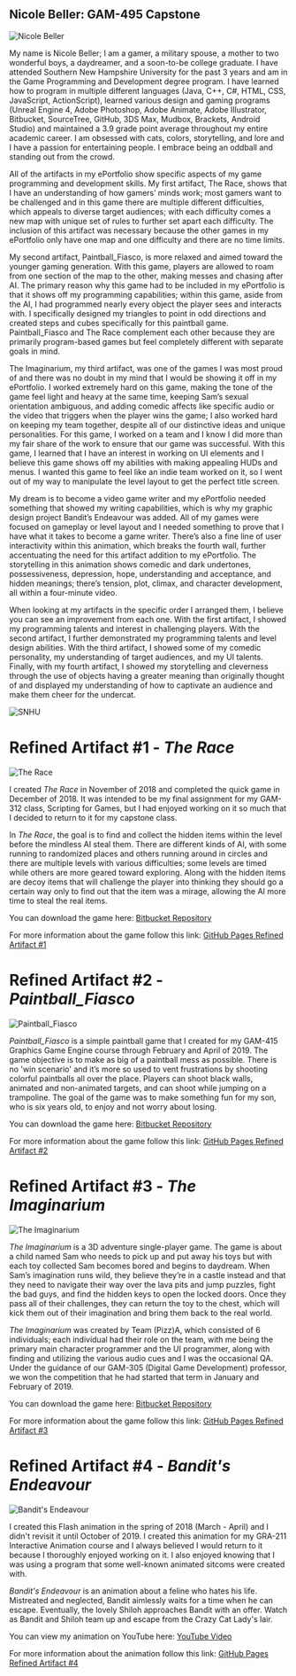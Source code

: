 ## Nicole Beller: GAM-495 Capstone

![Nicole Beller](https://github.com/NicBee/NicBee.github.io/blob/master/NicoleBeller.png?raw=true "Nicole Beller")

My name is Nicole Beller; I am a gamer, a military spouse, a mother to two wonderful boys, a daydreamer, and a soon-to-be college graduate. I have attended Southern New Hampshire University for the past 3 years and am in the Game Programming and Development degree program. I have learned how to program in multiple different languages (Java, C++, C#, HTML, CSS, JavaScript, ActionScript), learned various design and gaming programs (Unreal Engine 4, Adobe Photoshop, Adobe Animate, Adobe Illustrator, Bitbucket, SourceTree, GitHub, 3DS Max, Mudbox, Brackets, Android Studio) and maintained a 3.9 grade point average throughout my entire academic career. I am obsessed with cats, colors, storytelling, and lore and I have a passion for entertaining people. I embrace being an oddball and standing out from the crowd.

All of the artifacts in my ePortfolio show specific aspects of my game programming and development skills. My first artifact, ­The Race, shows that I have an understanding of how gamers’ minds work; most gamers want to be challenged and in this game there are multiple different difficulties, which appeals to diverse target audiences; with each difficulty comes a new map with unique set of rules to further set apart each difficulty. The inclusion of this artifact was necessary because the other games in my ePortfolio only have one map and one difficulty and there are no time limits. 

My second artifact, Paintball_Fiasco, is more relaxed and aimed toward the younger gaming generation. With this game, players are allowed to roam from one section of the map to the other, making messes and chasing after AI. The primary reason why this game had to be included in my ePortfolio is that it shows off my programming capabilities; within this game, aside from the AI, I had programmed nearly every object the player sees and interacts with. I specifically designed my triangles to point in odd directions and created steps and cubes specifically for this paintball game. Paintball_Fiasco and The Race complement each other because they are primarily program-based games but feel completely different with separate goals in mind.

The Imaginarium, my third artifact, was one of the games I was most proud of and there was no doubt in my mind that I would be showing it off in my ePortfolio. I worked extremely hard on this game, making the tone of the game feel light and heavy at the same time, keeping Sam’s sexual orientation ambiguous, and adding comedic affects like specific audio or the video that triggers when the player wins the game; I also worked hard on keeping my team together, despite all of our distinctive ideas and unique personalities. For this game, I worked on a team and I know I did more than my fair share of the work to ensure that our game was successful. With this game, I learned that I have an interest in working on UI elements and I believe this game shows off my abilities with making appealing HUDs and menus. I wanted this game to feel like an indie team worked on it, so I went out of my way to manipulate the level layout to get the perfect title screen. 

My dream is to become a video game writer and my ePortfolio needed something that showed my writing capabilities, which is why my graphic design project Bandit’s Endeavour was added. All of my games were focused on gameplay or level layout and I needed something to prove that I have what it takes to become a game writer. There’s also a fine line of user interactivity within this animation, which breaks the fourth wall, further accentuating the need for this artifact addition to my ePortfolio. The storytelling in this animation shows comedic and dark undertones, possessiveness, depression, hope, understanding and acceptance, and hidden meanings; there’s tension, plot, climax, and character development, all within a four-minute video. 

When looking at my artifacts in the specific order I arranged them, I believe you can see an improvement from each one. With the first artifact, I showed my programming talents and interest in challenging players. With the second artifact, I further demonstrated my programming talents and level design abilities. With the third artifact, I showed some of my comedic personality, my understanding of target audiences, and my UI talents. Finally, with my fourth artifact, I showed my storytelling and cleverness through the use of objects having a greater meaning than originally thought of and displayed my understanding of how to captivate an audience and make them cheer for the undercat. 

![SNHU](https://github.com/NicBee/NicBee.github.io/blob/master/SNHU%20Logo.png?raw=true "SNHU")



# Refined Artifact #1 - *The Race*
![The Race](https://github.com/NicBee/NicBee.github.io/blob/master/TheRace_6.jpg?raw=true "The Race")

I created *The Race* in November of 2018 and completed the quick game in December of 2018. It was intended to be my final assignment for my GAM-312 class, Scripting for Games, but I had enjoyed working on it so much that I decided to return to it for my capstone class.

In *The Race*, the goal is to find and collect the hidden items within the level before the mindless AI steal them. There are different kinds of AI, with some running to randomized places and others running around in circles and there are multiple levels with various difficulties; some levels are timed while others are more geared toward exploring. Along with the hidden items are decoy items that will challenge the player into thinking they should go a certain way only to find out that the item was a mirage, allowing the AI more time to steal the real items.

You can download the game here: [Bitbucket Repository](https://NicoleBeller@bitbucket.org/NicoleBeller/the-race.git)

For more information about the game follow this link: [GitHub Pages Refined Artifact #1](/artifact1.md)

# Refined Artifact #2 - *Paintball_Fiasco*
![Paintball_Fiasco](https://github.com/NicBee/NicBee.github.io/blob/master/Paintball_Fiasco_.jpg?raw=true "Paintball_Fiasco")

*Paintball_Fiasco* is a simple paintball game that I created for my GAM-415 Graphics Game Engine course through February and April of 2019. The game objective is to make as big of a paintball mess as possible. There is no 'win scenario' and it’s more so used to vent frustrations by shooting colorful paintballs all over the place. Players can shoot black walls, animated and non-animated targets, and can shoot while jumping on a trampoline. The goal of the game was to make something fun for my son, who is six years old, to enjoy and not worry about losing.

You can download the game here: [Bitbucket Repository](https://bitbucket.org/NicoleBeller/paintball_fiasco/src)

For more information about the game follow this link: [GitHub Pages Refined Artifact #2](/artifact2.md)

# Refined Artifact #3 - *The Imaginarium*
![The Imaginarium](https://github.com/NicBee/NicBee.github.io/blob/master/TheImaginarium_.JPG?raw=true "The Imaginarium")

*The Imaginarium* is a 3D adventure single-player game. The game is about a child named Sam who needs to pick up and put away his toys but with each toy collected Sam becomes bored and begins to daydream. When Sam’s imagination runs wild, they believe they’re in a castle instead and that they need to navigate their way over the lava pits and jump puzzles, fight the bad guys, and find the hidden keys to open the locked doors.  Once they pass all of their challenges, they can return the toy to the chest, which will kick them out of their imagination and bring them back to the real world.

*The Imaginarium* was created by Team (Pizz)A, which consisted of 6 individuals; each individual had their role on the team, with me being the primary main character programmer and the UI programmer, along with finding and utilizing the various audio cues and I was the occasional QA.  Under the guidance of our GAM-305 (Digital Game Development) professor, we won the competition that he had started that term in January and February of 2019.
 
You can download the game here: [Bitbucket Repository](https://bitbucket.org/NicoleBeller/the-imaginarium/src/master/)

For more information about the game follow this link: [GitHub Pages Refined Artifact #3](/artifact3.md)

# Refined Artifact #4 - *Bandit's Endeavour*
![Bandit's Endeavour](https://github.com/NicBee/NicBee.github.io/blob/master/Bandits_Endeavour_8.jpg?raw=true "Bandit's Endeavour")

I created this Flash animation in the spring of 2018 (March - April) and I didn't revisit it until October of 2019.  I created this animation for my GRA-211 Interactive Animation course and I always believed I would return to it because I  thoroughly enjoyed working on it.  I also enjoyed knowing that I was using a program that some well-known animated sitcoms were created with.

*Bandit's Endeavour* is an animation about a feline who hates his life.  Mistreated and neglected, Bandit aimlessly waits for a time when he can escape.  Eventually, the lovely Shiloh approaches Bandit with an offer.  Watch as Bandit and Shiloh team up and escape from the Crazy Cat Lady's lair.  

You can view my animation on YouTube here: [YouTube Video](https://www.youtube.com/watch?v=SNbpdM95f8I&feature=youtu.be&fbclid=IwAR03bYF9jUyuO5qgQvHCYdxIFyCvlt25chzUodjKCE2Blnfdb8XFXp2ciqE)

For more information about the animation follow this link: [GitHub Pages Refined Artifact #4](/artifact4.md)
